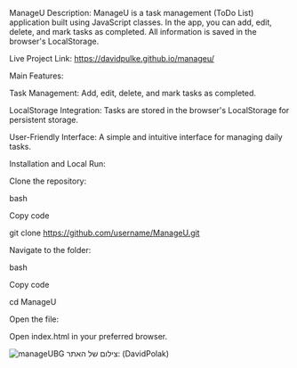ManageU Description:
ManageU is a task management (ToDo List) application built using JavaScript classes. In the app, you can add, edit, delete, and mark tasks as completed. All information is saved in the browser's LocalStorage.

Live Project Link: https://davidpulke.github.io/manageu/

Main Features:

Task Management: Add, edit, delete, and mark tasks as completed.

LocalStorage Integration: Tasks are stored in the browser's LocalStorage for persistent storage.

User-Friendly Interface: A simple and intuitive interface for managing daily tasks.

Installation and Local Run:

Clone the repository:

bash

Copy code

git clone https://github.com/username/ManageU.git

Navigate to the folder:

bash

Copy code

cd ManageU

Open the file:

Open index.html in your preferred browser.



![manageUBG](https://github.com/user-attachments/assets/7cacfcfd-8fd2-47ab-a9e1-c19cddefed58)
צילום של האתר: (DavidPolak)

